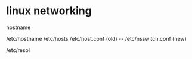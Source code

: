 linux networking
================

hostname

/etc/hostname
/etc/hosts
/etc/host.conf (old)  -- /etc/nsswitch.conf (new)

/etc/resol